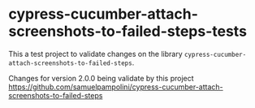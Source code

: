 # cypress-cucumber-attach-screenshots-to-failed-steps-tests

This a test project to validate changes on the library `cypress-cucumber-attach-screenshots-to-failed-steps`.

Changes for version 2.0.0 being validate by this project
https://github.com/samuelpampolini/cypress-cucumber-attach-screenshots-to-failed-steps